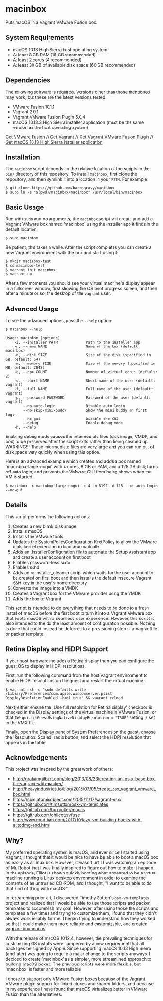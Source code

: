 # macinbox

Puts macOS in a Vagrant VMware Fusion box.

## System Requirements

* macOS 10.13 High Sierra host operating system
* At least 8 GB RAM (16 GB recommended)
* At least 2 cores (4 recommended)
* At least 30 GB of available disk space (60 GB recommended)

## Dependencies

The following software is required. Versions other than those mentioned may work, but these are the latest versions tested:

* VMware Fusion 10.1.1
* Vagrant 2.0.1
* Vagrant VMware Fusion Plugin 5.0.4
* macOS 10.13.3 High Sierra installer application (must be the same version as the host operating system)

[Get VMware Fusion](http://www.vmware.com/products/fusion.html)
//
[Get Vagrant](https://www.vagrantup.com/)
//
[Get Vagrant VMware Fusion Plugin](https://www.vagrantup.com/vmware/)
//
[Get macOS 10.13 High Sierra installer application](http://appstore.com/mac/macoshighsierra)

## Installation

The `macinbox` script depends on the relative location of the scripts in the `bin/` directory of this repository. To install `macinbox`, first clone the repository, and then symlink it into a location in your `PATH`.  For example:

    $ git clone https://github.com/bacongravy/macinbox
    $ sudo ln -s "$(pwd)/macinbox/macinbox" /usr/local/bin/macinbox

## Basic Usage

Run with `sudo` and no arguments, the `macinbox` script will create and add a Vagrant VMware box named 'macinbox' using the installer app it finds in the default location:

    $ sudo macinbox

Be patient; this takes a while. After the script completes you can create a new Vagrant environment with the box and start using it:

    $ mkdir macinbox-test
    $ cd macinbox-test
    $ vagrant init macinbox
    $ vagrant up

After a few moments you should see your virtual machine's display appear in a fullscreen window, first showing the OS boot progress screen, and then after a minute or so, the desktop of the `vagrant` user.

## Advanced Usage

To see the advanced options, pass the `--help` option:

```
$ macinbox --help

Usage: macinbox [options]
    -i, --installer PATH             Path to the installer app
    -n, --name NAME                  Name of the box (default: macinbox)
    -d, --disk SIZE                  Size of the disk (specified in GB; default: 64)
    -m, --memory SIZE                Size of the memory (specified in MB; default: 2048)
    -c, --cpu COUNT                  Number of virtual cores (default: 2)
    -s, --short NAME                 Short name of the user (default: vagrant)
    -f, --full NAME                  Full name of the user (default: Vagrant)
    -p, --password PASSWORD          Password of the user (default: vagrant)
        --no-auto-login              Disable auto login
        --no-skip-mini-buddy         Show the mini buddy on first login
        --no-gui                     Disable the GUI
        --debug                      Enable debug mode
    -h, --help
```

Enabling debug mode causes the intermediate files (disk image, VMDK, and box) to be preserved after the script exits rather than being cleaned up. WARNING!!! These intermediate files are very large and you can run out of disk space very quickly when using this option.

Here is an advanced example which creates and adds a box named 'macinbox-large-nogui' with 4 cores, 8 GB or RAM, and a 128 GB disk; turns off auto login; and prevents the VMware GUI from being shown when the VM is started:

    $ macinbox -n macinbox-large-nogui -c 4 -m 8192 -d 128 --no-auto-login --no-gui

## Details

This script performs the following actions:

1. Creates a new blank disk image
1. Installs macOS
1. Installs the VMware tools
1. Updates the SystemPolicyConfiguration KextPolicy to allow the VMware tools kernel extension to load automatically
1. Adds an .InstallerConfiguration file to automate the Setup Assistant app and create a user account on first boot
1. Enables password-less sudo
1. Enables sshd
1. Adds an rc.installer_cleanup script which waits for the user account to be created on first boot and then installs the default insecure Vagrant SSH key in the user's home directory
1. Converts the image into a VMDK
1. Creates a Vagrant box for the VMware provider using the VMDK
1. Adds the box to Vagrant

This script is intended to do everything that needs to be done to a fresh install of macOS before the first boot to turn it into a Vagrant VMware box that boots macOS with a seamless user experience. However, this script is also intended to the do the least amount of configuration possible. Nothing is done that could instead be deferred to a provisioning step in a Vagrantfile or packer template.

## Retina Display and HiDPI Support

If your host hardware includes a Retina display then you can configure the guest OS to display in HiDPI resolutions.

First, run the following command from the host Vagrant environment to enable HiDPI resolutions on the guest and restart the virtual machine:

    $ vagrant ssh -c "sudo defaults write /Library/Preferences/com.apple.windowserver.plist DisplayResolutionEnabled -bool true" && vagrant reload

Next, either ensure the 'Use full resolution for Retina display' checkbox is checked in the Display settings of the virtual machine in VMware Fusion, or that the `gui.fitGuestUsingNativeDisplayResolution = "TRUE"` setting is set in the VMX file.

Finally, open the Display pane of System Preferences on the guest, choose the 'Resolution: Scaled' radio button, and select the HiDPI resolution that appears in the table.

## Acknowledgements

This project was inspired by the great work of others:

* http://grahamgilbert.com/blog/2013/08/23/creating-an-os-x-base-box-for-vagrant-with-packer/
* http://heavyindustries.io/blog/2015/07/05/create_osx_vagrant_vmware_box.html
* https://spin.atomicobject.com/2015/11/17/vagrant-osx/
* https://github.com/timsutton/osx-vm-templates
* https://github.com/boxcutter/macos
* https://github.com/chilcote/vfuse
* http://www.modtitan.com/2017/10/lazy-vm-building-hacks-with-autodmg-and.html

## Why?

My preferred operating system is macOS, and ever since I started using Vagrant, I thought that it would be nice to have be able to boot a macOS box as easily as a Linux box. However, it wasn't until I was watching an episode of Mr. Robot that I was finally inspired to figure out how to make it happen. In the episode, Elliot is shown quickly booting what appeared to be a virtual machine running a Linux desktop environment in order to examine the contents of an untrusted CD-ROM, and I thought, "I want to be able to do that kind of thing with macOS!".

In researching prior art, I discovered Timothy Sutton's `osx-vm-templates` project and realized that I would be able to use those scripts and packer templates to accomplish my goal. However, after using those the scripts and templates a few times and trying to customize them, I found that they didn't always work reliably for me. I began trying to understand how they worked so that I could make them more reliable and customizable, and created [vagrant-box-macos](https://github.com/bacongravy/vagrant-box-macos).

With the release of macOS 10.12.4, however, the prevailing techniques for customizing OS installs were hampered by a new requirement that all packages be signed by Apple. Since supporting macOS 10.13 High Sierra (and later) was going to require a major change to the scripts anyways, I decided to create 'macinbox' as a simpler, more streamlined approach to building macOS boxes. The previous scripts were more flexible, but 'macinbox' is faster and more reliable.

I chose to support only VMware Fusion boxes because of the Vagrant VMware plugin support for linked clones and shared folders, and because in my experience I have found that macOS virtualizes better in VMware Fusion than the alternatives.
